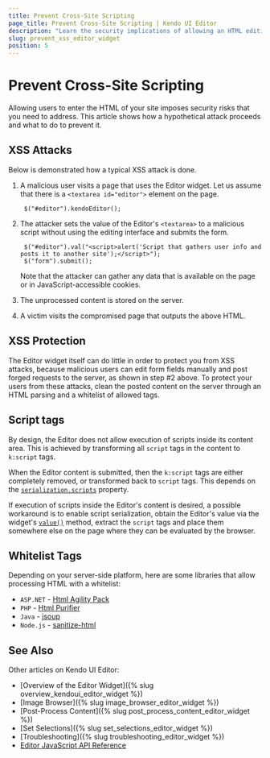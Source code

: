 ```yaml
---
title: Prevent Cross-Site Scripting
page_title: Prevent Cross-Site Scripting | Kendo UI Editor
description: "Learn the security implications of allowing an HTML editing in your pages and how to secure them in the Kendo UI Editor widget."
slug: prevent_xss_editor_widget
position: 5
---
```


# Prevent Cross-Site Scripting

Allowing users to enter the HTML of your site imposes security risks that you need to address. This article shows how a hypothetical attack proceeds and what to do to prevent it.

## XSS Attacks

Below is demonstrated how a typical XSS attack is done.

1. A malicious user visits a page that uses the Editor widget. Let us assume that there is a `<textarea id="editor">` element on the page.

        $("#editor").kendoEditor();

2. The attacker sets the value of the Editor's `<textarea>` to a malicious script without using the editing interface and submits the form.

        $("#editor").val("<script>alert('Script that gathers user info and posts it to another site');</script>");
        $("form").submit();

   Note that the attacker can gather any data that is available on the page or in JavaScript-accessible cookies.

3. The unprocessed content is stored on the server.
4. A victim visits the compromised page that outputs the above HTML.

## XSS Protection

The Editor widget itself can do little in order to protect you from XSS attacks, because malicious users can edit form fields manually and post forged requests to the server, as shown in step #2 above. To protect your users from these attacks, clean the posted content on the server through an HTML parsing and a whitelist of allowed tags.

## Script tags

By design, the Editor does not allow execution of scripts inside its content area. This is achieved by transforming all `script` tags in the content to `k:script` tags.

When the Editor content is submitted, then the `k:script` tags are either completely removed, or transformed back to `script` tags. This depends on the [`serialization.scripts`](/api/javascript/ui/editor#configuration-serialization.scripts) property.

If execution of scripts inside the Editor's content is desired, a possible workaround is to enable script serialization, obtain the Editor's value via the widget's [`value()`](/api/javascript/ui/editor#methods-value) method, extract the `script` tags and place them somewhere else on the page where they can be evaluated by the browser.

## Whitelist Tags

Depending on your server-side platform, here are some libraries that allow processing HTML with a whitelist:

- `ASP.NET` - [Html Agility Pack](http://htmlagilitypack.codeplex.com/)
- `PHP` - [Html Purifier](http://htmlpurifier.org/)
- `Java` - [jsoup](http://jsoup.org/)
- `Node.js` - [sanitize-html](https://www.npmjs.com/package/sanitize-html)

## See Also

Other articles on Kendo UI Editor:

* [Overview of the Editor Widget]({% slug overview_kendoui_editor_widget %})
* [Image Browser]({% slug image_browser_editor_widget %})
* [Post-Process Content]({% slug post_process_content_editor_widget %})
* [Set Selections]({% slug set_selections_editor_widget %})
* [Troubleshooting]({% slug troubleshooting_editor_widget %})
* [Editor JavaScript API Reference](/api/javascript/ui/editor)

